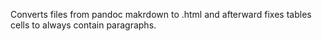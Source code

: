 Converts files from pandoc makrdown to .html and afterward fixes tables cells to always contain paragraphs.
